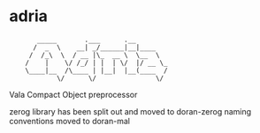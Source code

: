 # adria


           _____       .___      .__        
          /  _  \    __| _/______|__|____   
         /  /_\  \  / __ |\_  __ \  \__  \  
        /    |    \/ /_/ | |  | \/  |/ __ \_
        \____|__  /\____ | |__|  |__(____  /
                \/      \/               \/ 
        

Vala Compact Object preprocessor

zerog library has been split out and moved to doran-zerog
naming conventions moved to doran-mal
